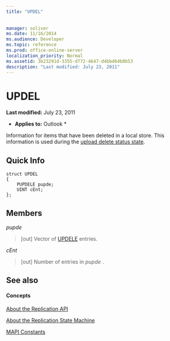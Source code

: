 ```yaml
---
title: "UPDEL"
 
 
manager: soliver
ms.date: 11/16/2014
ms.audience: Developer
ms.topic: reference
ms.prod: office-online-server
localization_priority: Normal
ms.assetid: 3b23291d-3355-d772-4647-d4bbd64b0b53
description: "Last modified: July 23, 2011"
---
```


# UPDEL

 **Last modified:** July 23, 2011 
  
 * **Applies to:** Outlook * 
  
Information for items that have been deleted in a local store. This information is used during the [upload delete status state](upload-delete-status-state.md).
  
## Quick Info

```
struct UPDEL 
{ 
    PUPDELE pupde; 
    UINT cEnt; 
};
```

## Members

 _pupde_
  
>  [out] Vector of [UPDELE](updele.md) entries. 
    
 _cEnt_
  
> [out] Number of entries in  *pupde*  . 
    
## See also

#### Concepts

[About the Replication API](about-the-replication-api.md)
  
[About the Replication State Machine](about-the-replication-state-machine.md)
  
[MAPI Constants](mapi-constants.md)

